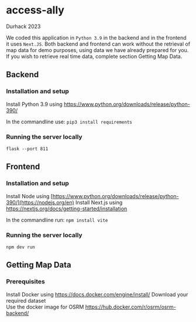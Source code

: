 # access-ally
Durhack 2023

We coded this application in ```Python 3.9``` in the backend and in the frontend it uses ```Next.JS```. Both backend and frontend can work without the retrieval of map data for demo purposes, using data we have already prepared for you. If you wish to retrieve real time data, complete section Getting Map Data.

## Backend 

### Installation and setup
Install Python 3.9 using https://www.python.org/downloads/release/python-390/

In the commandline use:
```pip3 install requirements```

### Running the server locally 
```flask --port 811```

## Frontend 

### Installation and setup
Install Node using [https://www.python.org/downloads/release/python-390/](https://nodejs.org/en)
Install Next.js using https://nextjs.org/docs/getting-started/installation

In the commandline run:
```npm install vite```

### Running the server locally 
```npm dev run```

## Getting Map Data

### Prerequisites 
Install Docker using https://docs.docker.com/engine/install/
Download your required dataset  
Use the docker image for OSRM https://hub.docker.com/r/osrm/osrm-backend/
